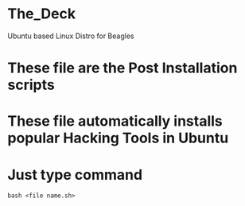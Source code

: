 # The_Deck
Ubuntu based Linux Distro for Beagles

# These file are the Post Installation scripts 
# These file automatically installs popular Hacking Tools in Ubuntu
# Just type command 
`bash <file name.sh>`
